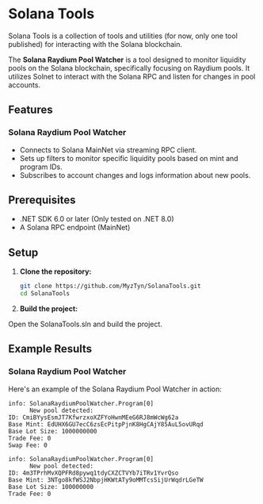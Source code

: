 ﻿# Solana Tools

Solana Tools is a collection of tools and utilities (for now, only one tool published) for interacting with the Solana blockchain.

The **Solana Raydium Pool Watcher** is a tool designed to monitor liquidity pools on the Solana blockchain, specifically focusing on Raydium pools. It utilizes Solnet to interact with the Solana RPC and listen for changes in pool accounts.

## Features
### Solana Raydium Pool Watcher
- Connects to Solana MainNet via streaming RPC client.
- Sets up filters to monitor specific liquidity pools based on mint and program IDs.
- Subscribes to account changes and logs information about new pools.

## Prerequisites

- .NET SDK 6.0 or later (Only tested on .NET 8.0)
- A Solana RPC endpoint (MainNet)

## Setup

1. **Clone the repository:**

    ```bash
    git clone https://github.com/MyzTyn/SolanaTools.git
    cd SolanaTools
    ```

2. **Build the project:**

Open the SolanaTools.sln and build the project.

## Example Results

### Solana Raydium Pool Watcher

Here's an example of the Solana Raydium Pool Watcher in action:
```
info: SolanaRaydiumPoolWatcher.Program[0]
      New pool detected:
ID: CmiBYysEsmJT7KfwrzxoXZFYoHwnMEeG6RJ8mWcWg62a
Base Mint: EdUHX6GU7ecC6zsEcPitpPjnK8HgCAjY85AuL5ovURqd
Base Lot Size: 1000000000
Trade Fee: 0
Swap Fee: 0

info: SolanaRaydiumPoolWatcher.Program[0]
      New pool detected:
ID: 4m3TPrhMvXQPFRd8pywq1tdyCXZCTVYb7iTRv1YvrQso
Base Mint: 3NTgo8kfWSJ2NbpjHKWtATy9oMMTcsSijUrWqdrLGeTW
Base Lot Size: 100000000
Trade Fee: 0
```
